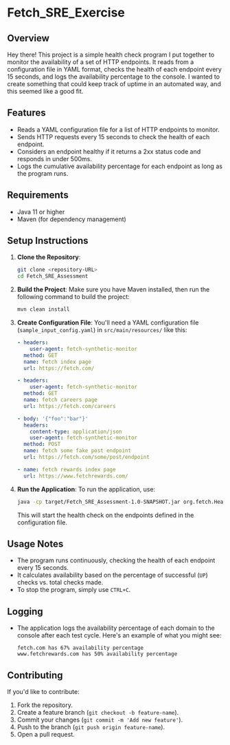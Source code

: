 # Fetch_SRE_Exercise

## Overview
Hey there! This project is a simple health check program I put together to monitor the availability of a set of HTTP endpoints. It reads from a configuration file in YAML format, checks the health of each endpoint every 15 seconds, and logs the availability percentage to the console. I wanted to create something that could keep track of uptime in an automated way, and this seemed like a good fit.

## Features
- Reads a YAML configuration file for a list of HTTP endpoints to monitor.
- Sends HTTP requests every 15 seconds to check the health of each endpoint.
- Considers an endpoint healthy if it returns a 2xx status code and responds in under 500ms.
- Logs the cumulative availability percentage for each endpoint as long as the program runs.

## Requirements
- Java 11 or higher
- Maven (for dependency management)

## Setup Instructions

1. **Clone the Repository**:
   ```sh
   git clone <repository-URL>
   cd Fetch_SRE_Assessment
   ```

2. **Build the Project**:
   Make sure you have Maven installed, then run the following command to build the project:
   ```sh
   mvn clean install
   ```

3. **Create Configuration File**:
   You'll need a YAML configuration file (`sample_input_config.yaml`) in `src/main/resources/` like this:
   ```yaml
   - headers:
       user-agent: fetch-synthetic-monitor
     method: GET
     name: fetch index page
     url: https://fetch.com/

   - headers:
       user-agent: fetch-synthetic-monitor
     method: GET
     name: fetch careers page
     url: https://fetch.com/careers

   - body: '{"foo":"bar"}'
     headers:
       content-type: application/json
       user-agent: fetch-synthetic-monitor
     method: POST
     name: fetch some fake post endpoint
     url: https://fetch.com/some/post/endpoint

   - name: fetch rewards index page
     url: https://www.fetchrewards.com/
   ```

4. **Run the Application**:
   To run the application, use:
   ```sh
   java -cp target/Fetch_SRE_Assessment-1.0-SNAPSHOT.jar org.fetch.HealthCheck
   ```
   This will start the health check on the endpoints defined in the configuration file.

## Usage Notes
- The program runs continuously, checking the health of each endpoint every 15 seconds.
- It calculates availability based on the percentage of successful (`UP`) checks vs. total checks made.
- To stop the program, simply use `CTRL+C`.

## Logging
- The application logs the availability percentage of each domain to the console after each test cycle. Here's an example of what you might see:
  ```
  fetch.com has 67% availability percentage
  www.fetchrewards.com has 50% availability percentage
  ```

## Contributing
If you'd like to contribute:
1. Fork the repository.
2. Create a feature branch (`git checkout -b feature-name`).
3. Commit your changes (`git commit -m 'Add new feature'`).
4. Push to the branch (`git push origin feature-name`).
5. Open a pull request.





